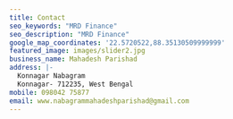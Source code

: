 ```yaml
---
title: Contact
seo_keywords: "MRD Finance"
seo_description: "MRD Finance"
google_map_coordinates: '22.5720522,88.35130509999999'
featured_image: images/slider2.jpg
business_name: Mahadesh Parishad
address: |-
  Konnagar Nabagram
  Konnagar- 712235, West Bengal
mobile: 098042 75877
email: www.nabagrammahadeshparishad@gmail.com
---
```


